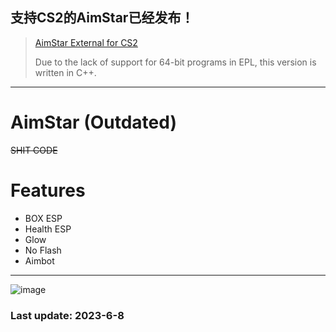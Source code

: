 ## 支持CS2的AimStar已经发布！
> [AimStar External for CS2](https://github.com/CowNowK/AimStarCS2)
> 
> Due to the lack of support for 64-bit programs in EPL, this version is written in C++.

***
# AimStar (Outdated)
~~SHIT CODE~~

# Features

* BOX ESP
* Health ESP
* Glow
* No Flash
* Aimbot
***
![image](https://github.com/CowNowK/AimStar/blob/main/ingame.png)

### Last update: 2023-6-8
